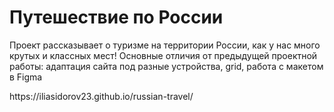 <h1>Путешествие по России</h1>
<p>Проект рассказывает о туризме на территории России, как у нас много крутых и классных мест! Основные отличия от предыдущей проектной работы: адаптация сайта под разные устройства, grid, работа с макетом в Figma</p>
<p>https://iliasidorov23.github.io/russian-travel/</p>
